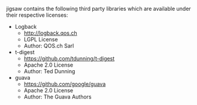 jigsaw contains the following third party libraries which are available under their respective licenses:


* Logback
  * http://logback.qos.ch
  * LGPL License
  * Author: QOS.ch Sarl
* t-digest
  * https://github.com/tdunning/t-digest
  * Apache 2.0 License
  * Author: Ted Dunning
* guava
  * https://github.com/google/guava
  * Apache 2.0 License
  * Author: The Guava Authors
